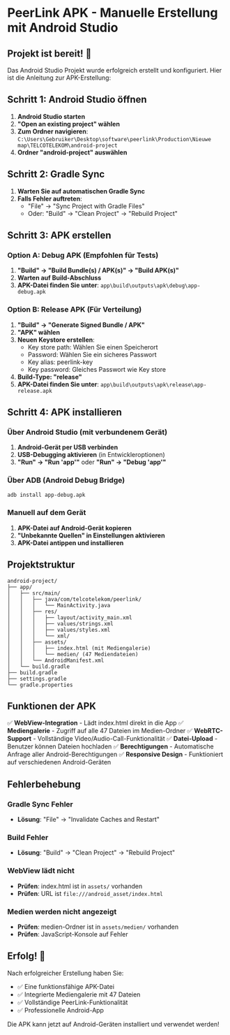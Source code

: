 # PeerLink APK - Manuelle Erstellung mit Android Studio

## Projekt ist bereit! 🎉

Das Android Studio Projekt wurde erfolgreich erstellt und konfiguriert. Hier ist die Anleitung zur APK-Erstellung:

## Schritt 1: Android Studio öffnen

1. **Android Studio starten**
2. **"Open an existing project" wählen**
3. **Zum Ordner navigieren**: `C:\Users\Gebruiker\Desktop\software\peerlink\Production\Nieuwe map\TELCOTELEKOM\android-project`
4. **Ordner "android-project" auswählen**

## Schritt 2: Gradle Sync

1. **Warten Sie auf automatischen Gradle Sync**
2. **Falls Fehler auftreten**: 
   - "File" → "Sync Project with Gradle Files"
   - Oder: "Build" → "Clean Project" → "Rebuild Project"

## Schritt 3: APK erstellen

### Option A: Debug APK (Empfohlen für Tests)
1. **"Build" → "Build Bundle(s) / APK(s)" → "Build APK(s)"**
2. **Warten auf Build-Abschluss**
3. **APK-Datei finden Sie unter**: `app\build\outputs\apk\debug\app-debug.apk`

### Option B: Release APK (Für Verteilung)
1. **"Build" → "Generate Signed Bundle / APK"**
2. **"APK" wählen**
3. **Neuen Keystore erstellen**:
   - Key store path: Wählen Sie einen Speicherort
   - Password: Wählen Sie ein sicheres Passwort
   - Key alias: peerlink-key
   - Key password: Gleiches Passwort wie Key store
4. **Build-Type: "release"**
5. **APK-Datei finden Sie unter**: `app\build\outputs\apk\release\app-release.apk`

## Schritt 4: APK installieren

### Über Android Studio (mit verbundenem Gerät)
1. **Android-Gerät per USB verbinden**
2. **USB-Debugging aktivieren** (in Entwickleroptionen)
3. **"Run" → "Run 'app'"** oder **"Run" → "Debug 'app'"**

### Über ADB (Android Debug Bridge)
```bash
adb install app-debug.apk
```

### Manuell auf dem Gerät
1. **APK-Datei auf Android-Gerät kopieren**
2. **"Unbekannte Quellen" in Einstellungen aktivieren**
3. **APK-Datei antippen und installieren**

## Projektstruktur

```
android-project/
├── app/
│   ├── src/main/
│   │   ├── java/com/telcotelekom/peerlink/
│   │   │   └── MainActivity.java
│   │   ├── res/
│   │   │   ├── layout/activity_main.xml
│   │   │   ├── values/strings.xml
│   │   │   ├── values/styles.xml
│   │   │   └── xml/
│   │   ├── assets/
│   │   │   ├── index.html (mit Mediengalerie)
│   │   │   └── medien/ (47 Mediendateien)
│   │   └── AndroidManifest.xml
│   └── build.gradle
├── build.gradle
├── settings.gradle
└── gradle.properties
```

## Funktionen der APK

✅ **WebView-Integration** - Lädt index.html direkt in die App
✅ **Mediengalerie** - Zugriff auf alle 47 Dateien im Medien-Ordner
✅ **WebRTC-Support** - Vollständige Video/Audio-Call-Funktionalität
✅ **Datei-Upload** - Benutzer können Dateien hochladen
✅ **Berechtigungen** - Automatische Anfrage aller Android-Berechtigungen
✅ **Responsive Design** - Funktioniert auf verschiedenen Android-Geräten

## Fehlerbehebung

### Gradle Sync Fehler
- **Lösung**: "File" → "Invalidate Caches and Restart"

### Build Fehler
- **Lösung**: "Build" → "Clean Project" → "Rebuild Project"

### WebView lädt nicht
- **Prüfen**: index.html ist in `assets/` vorhanden
- **Prüfen**: URL ist `file:///android_asset/index.html`

### Medien werden nicht angezeigt
- **Prüfen**: medien-Ordner ist in `assets/medien/` vorhanden
- **Prüfen**: JavaScript-Konsole auf Fehler

## Erfolg! 🎉

Nach erfolgreicher Erstellung haben Sie:
- ✅ Eine funktionsfähige APK-Datei
- ✅ Integrierte Mediengalerie mit 47 Dateien
- ✅ Vollständige PeerLink-Funktionalität
- ✅ Professionelle Android-App

Die APK kann jetzt auf Android-Geräten installiert und verwendet werden!
